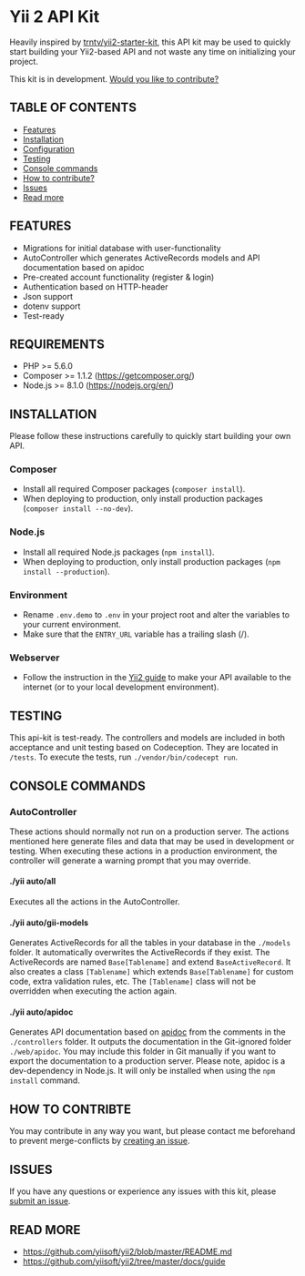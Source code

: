 # Yii 2 API Kit
Heavily inspired by [trntv/yii2-starter-kit](https://github.com/trntv/yii2-starter-kit), this API kit may be used to quickly start building your Yii2-based API and not waste any time on initializing your project. 

This kit is in development. [Would you like to contribute?](#how-to-contribute)

## TABLE OF CONTENTS
* [Features](#features)
* [Installation](#installation)
* [Configuration](#configuration)
* [Testing](#testing)
* [Console commands](#console-commands)
* [How to contribute?](#how-to-contribute)
* [Issues](#issues)
* [Read more](#read-more)

## FEATURES
* Migrations for initial database with user-functionality
* AutoController which generates ActiveRecords models and API documentation based on apidoc
* Pre-created account functionality (register & login)
* Authentication based on HTTP-header
* Json support
* dotenv support
* Test-ready

## REQUIREMENTS
* PHP >= 5.6.0
* Composer >= 1.1.2 (https://getcomposer.org/)
* Node.js >= 8.1.0 (https://nodejs.org/en/)

## INSTALLATION
Please follow these instructions carefully to quickly start building your own API.

### Composer
* Install all required Composer packages (```composer install```).
* When deploying to production, only install production packages (```composer install --no-dev```).

### Node.js
* Install all required Node.js packages (```npm install```).
* When deploying to production, only install production packages (```npm install --production```).

### Environment
* Rename ```.env.demo``` to ```.env``` in your project root and alter the variables to your current environment.
* Make sure that the ```ENTRY_URL``` variable has a trailing slash (/).

### Webserver
* Follow the instruction in the [Yii2 guide](http://www.yiiframework.com/doc-2.0/guide-start-installation.html) to make 
your API available to the internet (or to your local development environment).

## TESTING
This api-kit is test-ready. 
The controllers and models are included in both acceptance and unit testing based on Codeception. 
They are located in ```/tests```. To execute the tests, run ```./vendor/bin/codecept run```.

## CONSOLE COMMANDS

### AutoController
These actions should normally not run on a production server. 
The actions mentioned here generate files and data that may be used in development or testing. 
When executing these actions in a production environment, the controller will generate a warning prompt that you may override.

#### ./yii auto/all
Executes all the actions in the AutoController.

#### ./yii auto/gii-models
Generates ActiveRecords for all the tables in your database in the ```./models``` folder. 
It automatically overwrites the ActiveRecords if they exist.
The ActiveRecords are named ```Base[Tablename]``` and extend ```BaseActiveRecord```.
It also creates a class ```[Tablename]``` which extends ```Base[Tablename]``` for custom code, extra validation rules, etc.
The ```[Tablename]``` class will not be overridden when executing the action again.

#### ./yii auto/apidoc
Generates API documentation based on [apidoc](http://apidocjs.com/) from the comments in the ```./controllers``` folder.
It outputs the documentation in the Git-ignored folder ```./web/apidoc```.
You may include this folder in Git manually if you want to export the documentation to a production server.
Please note, apidoc is a dev-dependency in Node.js. It will only be installed when using the ```npm install``` command.

## HOW TO CONTRIBTE
You may contribute in any way you want, but please contact me beforehand to prevent merge-conflicts by [creating an issue](https://github.com/blurrywindows/yii2-api-kit/issues).

## ISSUES
If you have any questions or experience any issues with this kit, please [submit an issue](https://github.com/blurrywindows/yii2-api-kit/issues).

## READ MORE
* https://github.com/yiisoft/yii2/blob/master/README.md
* https://github.com/yiisoft/yii2/tree/master/docs/guide
